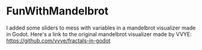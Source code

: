 # FunWithMandelbrot
 I added some sliders to mess with variables in a mandelbrot visualizer made in Godot.
 Here's a link to the original mandelbrot visualizer made by VVYE: https://github.com/vvye/fractals-in-godot